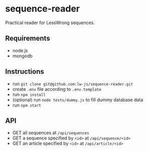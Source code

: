 # sequence-reader

Practical reader for LessWrong sequences.

## Requirements

- node.js
- mongodb

## Instructions

- run ```git clone git@github.com:lw-js/sequence-reader.git```
- create ```.env``` file according to ```.env.template```
- run ```npm install```
- (optional) run ```node tests/dummy.js``` to fill dummy database data
- run ```npm start```

## API

- GET all sequences at ```/api/sequences```
- GET a sequence specified by ```<id>``` at ```/api/sequence/<id>```
- GET an article specified by ```<id>``` at ```/api/article/<id>```

